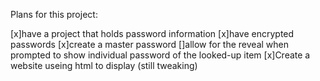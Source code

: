 Plans for this project:

[x]have a project that holds password information
[x]have encrypted passwords
[x]create a master password 
[]allow for the reveal when prompted to show individual password of the looked-up item
[x]Create a website useing html to display (still tweaking)